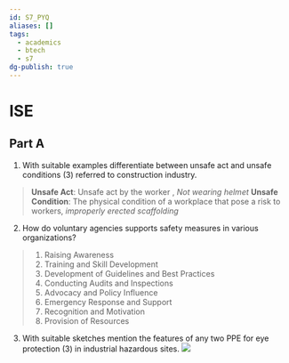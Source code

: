 ```yaml
---
id: S7_PYQ
aliases: []
tags:
  - academics
  - btech
  - s7
dg-publish: true
---
```

# ISE

## Part  A 
1. With suitable examples differentiate between unsafe act and unsafe conditions (3) referred to construction industry.
> **Unsafe Act**: Unsafe act by the worker , *Not wearing helmet*
>  **Unsafe Condition**: The physical condition of a workplace that pose a risk to workers, *improperly erected scaffolding*

2. How do voluntary agencies supports safety measures in various organizations?
> 1. Raising Awareness
> 2. Training and Skill Development
> 3. Development of Guidelines and Best Practices
> 4. Conducting Audits and Inspections
> 5. Advocacy and Policy Influence
> 6. Emergency Response and Support
> 7. Recognition and Motivation
> 8. Provision of Resources

3. With suitable sketches mention the features of any two PPE for eye protection (3) in industrial hazardous sites.
![](https://safetyculture.com/_next/image/?url=https%3A%2F%2Fwp-website.safetyculture.com%2Fwp-content%2Fuploads%2Fsites%2F3%2F2023%2F12%2FFace-and-Eye-Protection_2022.png&w=640&q=75)
